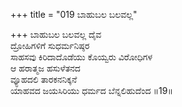 +++
title = "019 ಬಾಹುಬಲ ಬಲವಲ್ಲ"

+++
ಬಾಹುಬಲ ಬಲವಲ್ಲ ದೈವ  
ದ್ರೋಹಿಗಳಿಗೆ ಸುಧರ್ಮನಿಷ್ಠರ  
ಸಾಹಸವು ಕಿರಿದಾದೊಡೆಯು ಕೊಯ್ವರು ವಿರೋಧಿಗಳ   
ಆ ಹರಾತ್ಮಜ ಹಸುಳೆತನದ  
ವ್ಯೂಹದಲಿ ತಾರಕನನಿಕ್ಕನೆ             
ಯಾಹವದ ಜಯಸಿರಿಯು ಧರ್ಮದ ಬೆನ್ನಲಿಹುದೆಂದ      ॥19॥